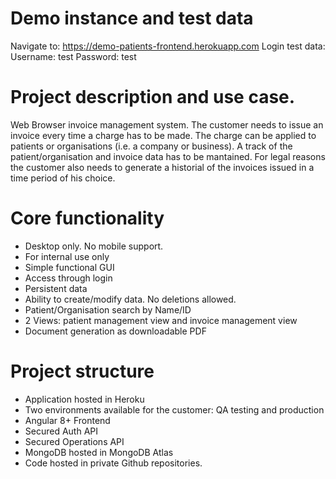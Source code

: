 # Demo instance and test data

Navigate to: https://demo-patients-frontend.herokuapp.com
Login test data: 
Username: test 
Password: test

# Project description and use case.

Web Browser invoice management system. The customer needs to issue an invoice every time a charge has to be made. The charge can be applied to patients or organisations (i.e. a company or business). A track of the patient/organisation and invoice data has to be mantained. For legal reasons the customer also needs to generate a historial of the invoices issued in a time period of his choice.


# Core functionality
- Desktop only. No mobile support.
- For internal use only
- Simple functional GUI
- Access through login
- Persistent data
- Ability to create/modify data. No deletions allowed.
- Patient/Organisation search by Name/ID
- 2 Views: patient management view and invoice management view
- Document generation as downloadable PDF


# Project structure

- Application hosted in Heroku
- Two environments available for the customer: QA testing and production
- Angular 8+ Frontend
- Secured Auth API
- Secured Operations API
- MongoDB hosted in MongoDB Atlas
- Code hosted in private Github repositories.



